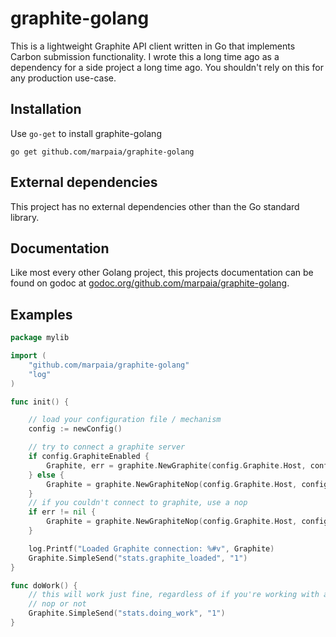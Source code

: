 graphite-golang
===============

This is a lightweight Graphite API client written in Go that implements Carbon
submission functionality. I wrote this a long time ago as a dependency for a side
project a long time ago. You shouldn't rely on this for any production use-case.

## Installation

Use `go-get` to install graphite-golang
```
go get github.com/marpaia/graphite-golang
```

## External dependencies

This project has no external dependencies other than the Go standard library.

## Documentation

Like most every other Golang project, this projects documentation can be found
on godoc at [godoc.org/github.com/marpaia/graphite-golang](http://godoc.org/github.com/marpaia/graphite-golang).

## Examples

```go
package mylib

import (
    "github.com/marpaia/graphite-golang"
    "log"
)

func init() {

    // load your configuration file / mechanism
    config := newConfig()

    // try to connect a graphite server
    if config.GraphiteEnabled {
        Graphite, err = graphite.NewGraphite(config.Graphite.Host, config.Graphite.Port)
    } else {
        Graphite = graphite.NewGraphiteNop(config.Graphite.Host, config.Graphite.Port)
    }
    // if you couldn't connect to graphite, use a nop
    if err != nil {
        Graphite = graphite.NewGraphiteNop(config.Graphite.Host, config.Graphite.Port)
    }

    log.Printf("Loaded Graphite connection: %#v", Graphite)
    Graphite.SimpleSend("stats.graphite_loaded", "1")
}

func doWork() {
    // this will work just fine, regardless of if you're working with a graphite
    // nop or not
    Graphite.SimpleSend("stats.doing_work", "1")
}
```
